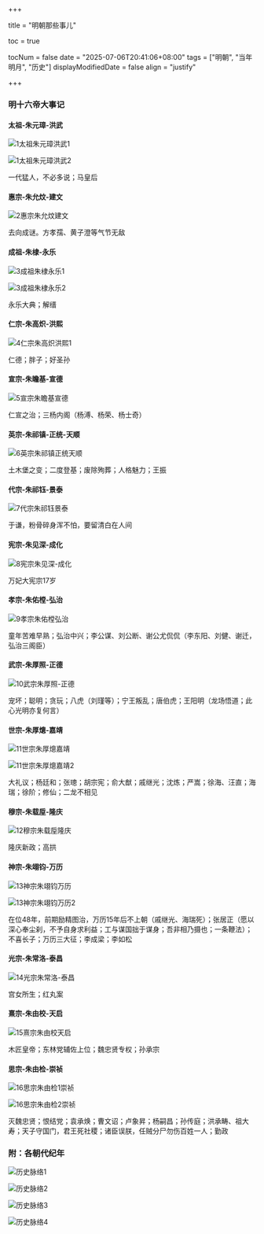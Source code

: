 +++

title = "明朝那些事儿"

toc = true

tocNum = false
date = "2025-07-06T20:41:06+08:00"
tags = ["明朝", "当年明月",  "历史"]
displayModifiedDate = false
align = "justify"

+++

### 明十六帝大事记

#### 太祖-朱元璋-洪武

![1太祖朱元璋洪武1](images/1太祖朱元璋洪武1.png)

![1太祖朱元璋洪武2](images/1太祖朱元璋洪武2.png)

一代猛人，不必多说；马皇后

#### 惠宗-朱允炆-建文

![2惠宗朱允炆建文](images/2惠宗朱允炆建文.png)

去向成谜。方孝孺、黄子澄等气节无敌

#### 成祖-朱棣-永乐

![3成祖朱棣永乐1](images/3成祖朱棣永乐1.png)

![3成祖朱棣永乐2](images/3成祖朱棣永乐2.png)

永乐大典；解缙

#### 仁宗-朱高炽-洪熙

![4仁宗朱高炽洪熙1](images/4仁宗朱高炽洪熙1.png)

仁德；胖子；好圣孙

#### 宣宗-朱瞻基-宣德

![5宣宗朱瞻基宣德](images/5宣宗朱瞻基宣德.png)

仁宣之治；三杨内阁（杨溥、杨荣、杨士奇）

#### 英宗-朱祁镇-正统-天顺

![6英宗朱祁镇正统天顺](images/6英宗朱祁镇正统天顺.png)

土木堡之变；二度登基；废除殉葬；人格魅力；王振

#### 代宗-朱祁钰-景泰

![7代宗朱祁钰景泰](images/7代宗朱祁钰景泰.png)

于谦，粉骨碎身浑不怕，要留清白在人间

#### 宪宗-朱见深-成化

![8宪宗朱见深-成化](images/8宪宗朱见深-成化.png)

万妃大宪宗17岁

#### 孝宗-朱佑樘-弘治

![9孝宗朱佑樘弘治](images/9孝宗朱佑樘弘治.png)

童年苦难早熟；弘治中兴；李公谋、刘公断、谢公尤侃侃（李东阳、刘健、谢迁，弘治三阁臣）

#### 武宗-朱厚照-正德

![10武宗朱厚照-正德](images/10武宗朱厚照-正德.png)

宠坏；聪明；贪玩；八虎（刘瑾等）；宁王叛乱；唐伯虎；王阳明（龙场悟道；此心光明亦复何言）

#### 世宗-朱厚熜-嘉靖

![11世宗朱厚熜嘉靖](images/11世宗朱厚熜嘉靖.png)

![11世宗朱厚熜嘉靖2](images/11世宗朱厚熜嘉靖2.png)

大礼议；杨廷和；张璁；胡宗宪；俞大猷；戚继光；沈炼；严嵩；徐海、汪直；海瑞；徐阶；修仙；二龙不相见

#### 穆宗-朱载垕-隆庆

![12穆宗朱载垕隆庆](images/12穆宗朱载垕隆庆.png)

隆庆新政；高拱

#### 神宗-朱翊钧-万历

![13神宗朱翊钧万历](images/13神宗朱翊钧万历.png)

![13神宗朱翊钧万历2](images/13神宗朱翊钧万历2.png)

在位48年，前期励精图治，万历15年后不上朝（戚继光、海瑞死）；张居正（愿以深心奉尘刹，不予自身求利益；工与谋国拙于谋身；吾非相乃摄也；一条鞭法）；不喜长子；万历三大征；李成梁；李如松

#### 光宗-朱常洛-泰昌

![14光宗朱常洛-泰昌](images/14光宗朱常洛-泰昌.png)

宫女所生；红丸案

#### 熹宗-朱由校-天启

![15熹宗朱由校天启](images/15熹宗朱由校天启.png)

木匠皇帝；东林党辅佐上位；魏忠贤专权；孙承宗

#### 思宗-朱由检-崇祯

![16思宗朱由检1崇祯](images/16思宗朱由检1崇祯.png)

![16思宗朱由检2崇祯](images/16思宗朱由检2崇祯.png)

灭魏忠贤；恨结党；袁承焕；曹文诏；卢象昇；杨嗣昌；孙传庭；洪承畴、祖大寿；天子守国门，君王死社稷；诸臣误朕，任贼分尸勿伤百姓一人；勤政

### 附：各朝代纪年

![历史脉络1](images/历史脉络1.png "夏至西晋")

![历史脉络2](images/历史脉络2.png "东晋至南北朝")

![历史脉络3](images/历史脉络3.png "隋至宋")

![历史脉络4](images/历史脉络4.png "宋至明")